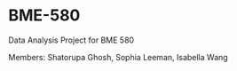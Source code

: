 # BME-580
Data Analysis Project for BME 580

Members: Shatorupa Ghosh, Sophia Leeman, Isabella Wang
